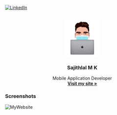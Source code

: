 
<p align="center">
  
[![LinkedIn][linkedin-shield]][linkedin-url]
  
</p>    
<!-- PROJECT LOGO -->
<br />
<div align="center">
  <a href="https://github.com/othneildrew/Best-README-Template">
    <img src="img/my_logo.png" alt="Logo" width="120" height="120">
  </a>

  <h3 align="center">Sajithlal M K</h3>

  <p align="center">
    Mobile Application Developer
    <br />
    <a href="https://sajithlal.dev"><strong>Visit my site »</strong></a>
  </p>
</div>

<h3>Screenshots</h3>

![MyWebsite](https://user-images.githubusercontent.com/28499651/149657445-df3dad80-c907-448b-90b8-37c3636306ff.jpg)



[linkedin-shield]: https://img.shields.io/badge/-LinkedIn-black.svg?style=for-the-badge&logo=linkedin&colorB=555
[linkedin-url]: https://www.linkedin.com/in/sajithlal-m-k-882ba1139/


